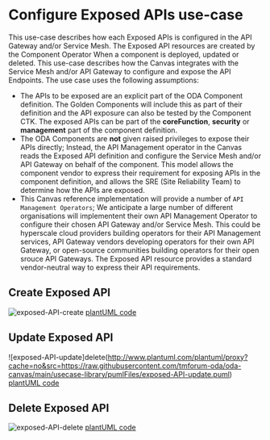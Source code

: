 # Configure Exposed APIs use-case

This use-case describes how each Exposed APIs is configured in the API Gateway and/or Service Mesh. The Exposed API resources are created by the Component Operator When a component is deployed, updated or deleted. This use-case describes how the Canvas integrates with the Service Mesh and/or API Gateway to configure and expose the API Endpoints. The use case uses the following assumptions:

* The APIs to be exposed are an explicit part of the ODA Component definition. The Golden Components will include this as part of their definition and the API exposure can also be tested by the Component CTK. The exposed APIs can be part of the **coreFunction**, **security** or **management** part of the component definition.
* The ODA Components are **not** given raised privileges to expose their APIs directly; Instead, the API Management operator in the Canvas reads the Exposed API definition and configure the Service Mesh and/or API Gateway on behalf of the component. This model allows the component vendor to express their requirement for exposing APIs in the component definition, and allows the SRE (Site Reliability Team) to determine how the APIs are exposed. 
* This Canvas reference implementation will provide a number of `API Management Operators`; We anticipate a large number of different organisations will implementent their own API Management Operator to configure their chosen API Gateway and/or Service Mesh. This could be hyperscale cloud providers building operators for their API Management services, API Gateway vendors developing operators for their own API Gateway, or open-source communities building operators for their open srouce API Gateways. The Exposed API resource provides a standard vendor-neutral way to express their API requirements.

## Create Exposed API

![exposed-API-create](http://www.plantuml.com/plantuml/proxy?cache=no&src=https://raw.githubusercontent.com/tmforum-oda/oda-canvas/main/usecase-library/pumlFiles/exposed-API-create.puml)
[plantUML code](pumlFiles/exposed-API-create.puml)

## Update Exposed API

![exposed-API-update]delete(http://www.plantuml.com/plantuml/proxy?cache=no&src=https://raw.githubusercontent.com/tmforum-oda/oda-canvas/main/usecase-library/pumlFiles/exposed-API-update.puml)
[plantUML code](pumlFiles/exposed-API-update.puml)

## Delete Exposed API 

![exposed-API-delete](http://www.plantuml.com/plantuml/proxy?cache=no&src=https://raw.githubusercontent.com/tmforum-oda/oda-canvas/main/usecase-library/pumlFiles/exposed-API-delete.puml)
[plantUML code](pumlFiles/exposed-API-delete.puml)

